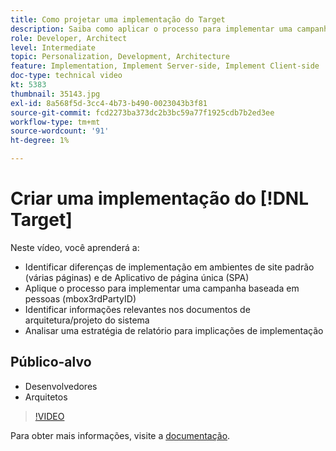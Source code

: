 ```yaml
---
title: Como projetar uma implementação do Target
description: Saiba como aplicar o processo para implementar uma campanha baseada em pessoas (mbox3rdPartyID), identificar informações relevantes na arquitetura do sistema/documentos de design e analisar uma estratégia de relatório para implicações de implementação.
role: Developer, Architect
level: Intermediate
topic: Personalization, Development, Architecture
feature: Implementation, Implement Server-side, Implement Client-side
doc-type: technical video
kt: 5383
thumbnail: 35143.jpg
exl-id: 8a568f5d-3cc4-4b73-b490-0023043b3f81
source-git-commit: fcd2273ba373dc2b3bc59a77f1925cdb7b2ed3ee
workflow-type: tm+mt
source-wordcount: '91'
ht-degree: 1%

---
```


# Criar uma implementação do [!DNL Target]

Neste vídeo, você aprenderá a:

* Identificar diferenças de implementação em ambientes de site padrão (várias páginas) e de Aplicativo de página única (SPA)
* Aplique o processo para implementar uma campanha baseada em pessoas (mbox3rdPartyID)
* Identificar informações relevantes nos documentos de arquitetura/projeto do sistema
* Analisar uma estratégia de relatório para implicações de implementação

## Público-alvo

* Desenvolvedores
* Arquitetos

>[!VIDEO](https://video.tv.adobe.com/v/35143/?quality=12)

Para obter mais informações, visite a [documentação](https://experienceleague.adobe.com/docs/target/using/implement-target/implementing-target.html?lang=pt-BR).

